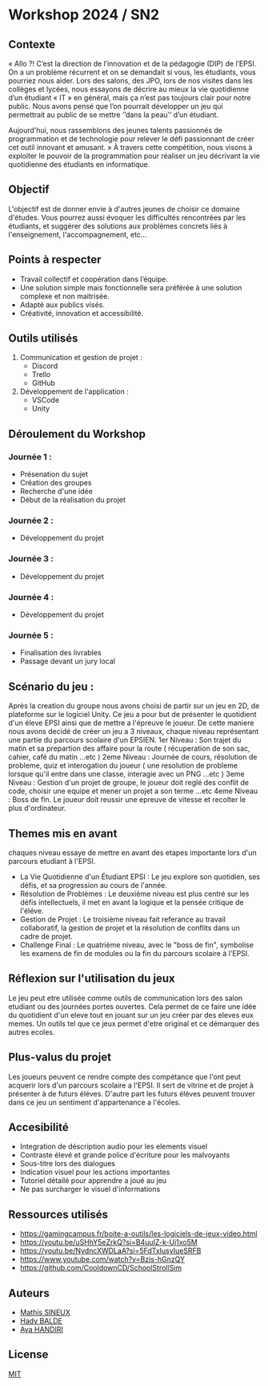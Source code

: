 # Workshop 2024 / SN2

## Contexte
« Allo ?! C’est la direction de l’innovation et de la pédagogie (DIP) de l’EPSI. On a un problème récurrent et on se demandait si vous, les étudiants, vous pourriez nous aider. Lors des salons, des JPO, lors de nos visites dans les collèges et lycées, nous essayons de décrire au mieux la vie quotidienne d’un étudiant « IT » en général, mais ça n’est pas toujours clair pour notre public. Nous avons pensé que l’on pourrait développer un jeu qui permettrait au public de se mettre ‘’dans la peau’’ d’un étudiant. 

Aujourd'hui, nous rassemblons des jeunes talents passionnés de programmation et de technologie pour relever le défi passionnant de créer cet outil innovant et amusant. »
À travers cette compétition, nous visons à exploiter le pouvoir de la programmation pour réaliser un jeu décrivant la vie quotidienne des étudiants en informatique.

## Objectif
L'objectif est de donner envie à d'autres jeunes de choisir ce domaine d'études. Vous pourrez aussi évoquer les difficultés rencontrées par les étudiants, et suggérer des
solutions aux problèmes concrets liés à l'enseignement, l'accompagnement, etc...

## Points à respecter 
- Travail collectif et coopération dans l’équipe.
- Une solution simple mais fonctionnelle sera préférée à une solution complexe et non maitrisée.
- Adapté aux publics visés.
- Créativité, innovation et accessibilité.

## Outils utilisés
1. Communication et gestion de projet :
   - Discord
   - Trello
   - GitHub
2. Développement de l'application :
   - VSCode
   - Unity

## Déroulement du Workshop 
### Journée 1 :
- Présenation du sujet
- Création des groupes
- Recherche d'une idée
- Début de la réalisation du projet

### Journée 2 :
- Développement du projet

### Journée 3 :
- Développement du projet

### Journée 4 :
- Développement du projet

### Journée 5 :
- Finalisation des livrables
- Passage devant un jury local

## Scénario du jeu :
Après la creation du groupe nous avons choisi de partir sur un jeu en 2D, de plateforme sur le logiciel Unity. Ce jeu a pour but de présenter le quotidient d'un éleve EPSI ainsi que de mettre a l'épreuve le joueur. 
De cette maniere nous avons decidé de créer un jeu a 3 niveaux, chaque niveau représentant une partie du parcours scolaire d'un EPSIEN. 
1er Niveau : Son trajet du matin et sa prepartion des affaire pour la route ( récuperation de son sac, cahier, café du matin ...etc )
2eme Niveau : Journée de cours, résolution de probleme, quiz et interogation du joueur ( une resolution de probleme lorsque qu'il entre dans une classe, interagie avec un PNG ...etc )
3eme Niveau : Gestion d'un projet de groupe, le joueur doit reglé des conflit de code, choisir une equipe et mener un projet a son terme ...etc
4eme Niveau : Boss de fin. Le joueur doit reussir une epreuve de vitesse et recolter le plus d'ordinateur. 

## Themes mis en avant
chaques niveau essaye de mettre en avant des etapes importante lors d'un parcours etudiant à l'EPSI.
- La Vie Quotidienne d'un Étudiant EPSI : Le jeu explore son quotidien, ses défis, et sa progression au cours de l'année.
- Résolution de Problèmes : Le deuxième niveau est plus centré sur les défis intellectuels, il met en avant la logique et la pensée critique de l'éléve.
- Gestion de Projet : Le troisième niveau fait referance au travail collaboratif, la gestion de projet et la résolution de conflits dans un cadre de projet. 
- Challenge Final : Le quatrième niveau, avec le "boss de fin", symbolise les examens de fin de modules ou la fin du parcours scolaire à l'EPSI.

## Réflexion sur l'utilisation du jeux 
Le jeu peut etre utilisée comme outils de communication lors des salon etudiant ou des journées portes ouvertes. Cela permet de ce faire une idée du quotidient d'un eleve tout en jouant sur un jeu créer par des eleves eux memes. Un outils tel que ce jeux permet d'etre original et ce démarquer des autres ecoles.

## Plus-valus du projet
Les joueurs peuvent ce rendre compte des compétance que l'ont peut acquerir lors d'un parcours scolaire a l'EPSI. Il sert de vitrine et de projet à présenter à de futurs éléves. 
D'autre part les futurs éléves peuvent trouver dans ce jeu un sentiment d'appartenance a l'écoles. 

## Accesibilité
- Integration de déscription audio pour les elements visuel
- Contraste élevé et grande police d'écriture pour les malvoyants
- Sous-titre lors des dialogues
- Indication visuel pour les actions importantes
- Tutoriel détailé pour apprendre a joué au jeu
- Ne pas surcharger le visuel d'informations

## Ressources utilisés 
- https://gamingcampus.fr/boite-a-outils/les-logiciels-de-jeux-video.html
- https://youtu.be/uSHhY5eZrkQ?si=B4uuIZ-k-Ui1xo5M
- https://youtu.be/NydncXWDLaA?si=5FdTxIusyIueSRFB
- https://www.youtube.com/watch?v=Bzis-hGnzQY
- https://github.com/CooldownCD/SchoolStrollSim

## Auteurs
- [Mathis SINEUX](https://github.com/MathissGit)
- [Hady BALDE](https://github.com/mugenbankai)
- [Aya HANDIRI](https://github.com/ayahandiri)

## License
[MIT](https://choosealicense.com/licenses/mit/)
